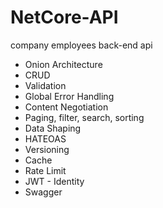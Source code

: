 # NetCore-API
company employees back-end api

- Onion Architecture
- CRUD
- Validation
- Global Error Handling
- Content Negotiation
- Paging, filter, search, sorting
- Data Shaping
- HATEOAS
- Versioning
- Cache
- Rate Limit
- JWT - Identity
- Swagger
